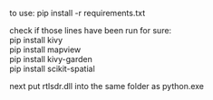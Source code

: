 to use:
pip install -r requirements.txt 

check if those lines have been run for sure:\
pip install kivy\
pip install mapview\
pip install kivy-garden\
pip install scikit-spatial

next put rtlsdr.dll into the same folder as python.exe
